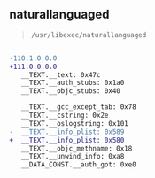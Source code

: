 ## naturallanguaged

> `/usr/libexec/naturallanguaged`

```diff

-110.1.0.0.0
+111.0.0.0.0
   __TEXT.__text: 0x47c
   __TEXT.__auth_stubs: 0x1a0
   __TEXT.__objc_stubs: 0x40

   __TEXT.__gcc_except_tab: 0x78
   __TEXT.__cstring: 0x2e
   __TEXT.__oslogstring: 0x101
-  __TEXT.__info_plist: 0x589
+  __TEXT.__info_plist: 0x580
   __TEXT.__objc_methname: 0x18
   __TEXT.__unwind_info: 0xa8
   __DATA_CONST.__auth_got: 0xe0

```
